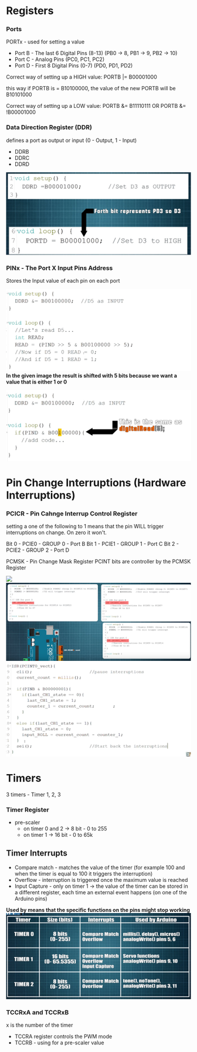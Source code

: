 
# Registers

### Ports 
PORTx - used for setting a value
- Port B - The last 6 Digital Pins (8-13) (PB0 -> 8, PB1 -> 9, PB2 -> 10)
- Port C - Analog Pins (PC0, PC1, PC2)
- Port D - First 8 Digital Pins (0-7) (PD0, PD1, PD2)

Correct way of setting up a HIGH value: 
PORTB |= B00001000

this way if PORTB is = B10100000, the value of the new PORTB will be B10101000

Correct way of setting up a LOW value: 
PORTB &= B11110111 
OR 
PORTB &= !B00001000 

### Data Direction Register (DDR)
defines a port as output or input (0 - Output, 1 - Input)
- DDRB
- DDRC
- DDRD

![](images/Pasted%20image%2020241215104340.png)


### PINx - The Port X Input Pins Address
Stores the Input value of each pin on each port

![](./images/Pasted%20image%2020241215105247.png) 
**In the given image the result is shifted with 5 bits because we want a value that is either 1 or 0**

![](images/Pasted%20image%2020241215105355.png)

# Pin Change Interruptions  (Hardware Interruptions)
### PCICR - Pin Cahnge Interrup Control Register

setting a one of the following to 1 means that the pin WILL trigger interruptions on change. On zero it won't.

Bit 0 - PCIE0 - GROUP 0 - Port B
Bit 1 - PCIE1 - GROUP 1 - Port C
Bit 2 - PCIE2 - GROUP 2 - Port D

PCMSK - Pin Change Mask Register
PCINT bits are controller by the PCMSK Register


![](https://lh7-rt.googleusercontent.com/docsz/AD_4nXc5cxD1nLVRBXqxFcycgfepK7pxMveVxiKSBnRCiy_UJIrN9xjLoVn4r5dVSg3__da_64EAvQmW9PTwZcwk-ivev1K8Pxqn5oOAUywic7I0HQ4ksyhgR1uxbI7ysg4a0XUqkZR3JjaOf9QLkwJh8af08tVA?key=0nwzroylsV60eVu13suPOA)
![](images/Pasted%20image%2020241215130903.png)![](images/Pasted%20image%2020241215131557.png)

# Timers
3 timers - Timer 1, 2, 3

### Timer Register

- pre-scaler
	- on timer 0 and 2 -> 8 bit - 0 to 255
	- on timer 1 -> 16 bit - 0 to 65k

## Timer Interrupts
- Compare match - matches the value of the timer (for example 100 and when the timer is equal to 100 it triggers the interruption)
- Overflow - interruption is triggered once the maximum value is reached
- Input Capture - only on timer 1 -> the value of the timer can be stored in a different register, each time an external event happens (on one of the Arduino pins)

**Used by means that the specific functions on the pins might stop working**
![](images/Pasted%20image%2020241215164434.png)

### TCCRxA and TCCRxB
x is the number of the timer

- TCCRA register controls the PWM mode
- TCCRB - using for a pre-scaler value